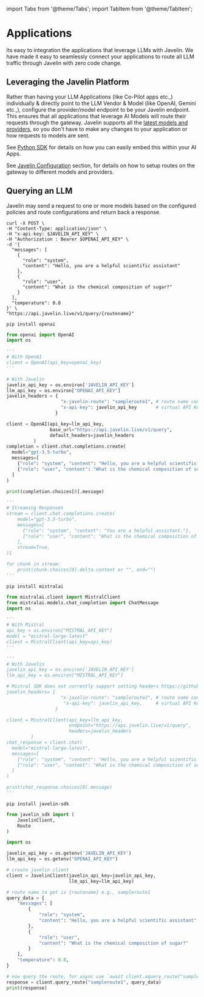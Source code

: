 import Tabs from '@theme/Tabs';
import TabItem from '@theme/TabItem';

# Applications
Its easy to integration the applications that leverage LLMs with Javelin. We have made it easy to seamlessly connect your applications to route all LLM traffic through Javelin with zero code change.

## Leveraging the Javelin Platform
Rather than having your LLM Applications (like Co-Pilot apps etc.,) individually & directly point to the LLM Vendor & Model (like OpenAI, Gemini etc.,), configure the provider/model endpoint to be your Javelin endpoint. This ensures that all applications that leverage AI Models will route their requests through the gateway. Javelin supports all the [latest models and providers](supported-llms), so you don't have to make any changes to your application or how requests to models are sent. 

See [Python SDK](../javelin-python/quickstart) for details on how you can easily embed this within your AI Apps. 

See [Javelin Configuration](routeconfiguration) section, for details on how to setup routes on the gateway to different models and providers. 

## Querying an LLM
Javelin may send a request to one or more models based on the configured policies and route configurations and return back a response.


<Tabs>
<TabItem value="shell" label="curl">

```shell
curl -X POST \
-H "Content-Type: application/json" \
-H "x-api-key: $JAVELIN_API_KEY" \
-H "Authorization : Bearer $OPENAI_API_KEY" \
-d '{
  "messages": [
    {
      "role": "system",
      "content": "Hello, you are a helpful scientific assistant"
    },
    {
      "role": "user",
      "content": "What is the chemical composition of sugar?"
    }
  ],
  "temperature": 0.8
}' \
"https://api.javelin.live/v1/query/{routename}"
```

</TabItem>

<TabItem value="py1" label="OpenAI">

```shell
pip install openai
```

```py
from openai import OpenAI
import os

'''
# With OpenAI
client = OpenAI(api_key=openai_key)
'''

# With Javelin
javelin_api_key = os.environ['JAVELIN_API_KEY']
llm_api_key = os.environ["OPENAI_API_KEY"]
javelin_headers = {
                    "x-javelin-route": "sampleroute1", # route name configured for OpenAI
                    "x-api-key": javelin_api_key       # virtual API Key for LLM provider keys
                  }

client = OpenAI(api_key=llm_api_key,
                base_url="https://api.javelin.live/v1/query",
                default_headers=javelin_headers
          )
completion = client.chat.completions.create(
  model="gpt-3.5-turbo",
  messages=[
    {"role": "system", "content": "Hello, you are a helpful scientific assistant"},
    {"role": "user", "content": "What is the chemical composition of sugar?"}
  ]
)

print(completion.choices[0].message)

'''
# Streaming Responses
stream = client.chat.completions.create(
    model="gpt-3.5-turbo",
    messages=[
      {"role": "system", "content": "You are a helpful assistant."},
      {"role": "user", "content": "What is the chemical composition of sugar?"}
    ],
    stream=True,
)1

for chunk in stream:
    print(chunk.choices[0].delta.content or "", end="")
'''

```

</TabItem>

<TabItem value="py2" label="Mistral">

```shell
pip install mistralai
```

```py
from mistralai.client import MistralClient
from mistralai.models.chat_completion import ChatMessage
import os

'''
# With Mistral
api_key = os.environ["MISTRAL_API_KEY"]
model = "mistral-large-latest"
client = MistralClient(api_key=api_key)
'''

'''
# With Javelin 
javelin_api_key = os.environ['JAVELIN_API_KEY']
llm_api_key = os.environ["MISTRAL_API_KEY"]

# Mistral SDK does not currently support setting headers https://github.com/mistralai/client-python/blob/main/src/mistralai/client.py
javelin_headers= { 
                    "x-javelin-route": "sampleroute2", # route name configured for Mistral
                     "x-api-key": javelin_api_key,     # virtual API Key for LLM provider keys
                  }

client = MistralClient(api_key=llm_api_key,
                       endpoint="https://api.javelin.live/v1/query",
                       headers=javelin_headers
         )
chat_response = client.chat(
  model="mistral-large-latest",
  messages=[
    {"role": "system", "content": "Hello, you are a helpful scientific assistant"},
    {"role": "user", "content": "What is the chemical composition of sugar?"}
  ]
)

print(chat_response.choices[0].message)
'''

```

</TabItem>

<TabItem value="py3" label="JavelinSDK">

```shell
pip install javelin-sdk
```

```py
from javelin_sdk import (
    JavelinClient,
    Route
)

import os

javelin_api_key = os.getenv('JAVELIN_API_KEY')
llm_api_key = os.getenv("OPENAI_API_KEY")

# create javelin client
client = JavelinClient(javelin_api_key=javelin_api_key, 
                       llm_api_key=llm_api_key)

# route name to get is {routename} e.g., sampleroute1
query_data = {
    "messages": [ 
        {
            "role": "system",
            "content": "Hello, you are a helpful scientific assistant"
        },
        {
            "role": "user",
            "content": "What is the chemical composition of sugar?"
        }
    ],
    "temperature": 0.8,
}

# now query the route, for async use `await client.aquery_route("sampleroute1", query_data)`
response = client.query_route("sampleroute1", query_data)
print(response)

```

</TabItem>
</Tabs>

<!--

## LLM Response
All responses from Javelin are encapsulated in OpenAI response format. For example, a request to OpenAI would look like the following:

```shell
{
  "choices":[
    {
      "finish_reason":"stop",
      "index":0,
      "logprobs":null,
      "message":{
        "content":"Sugar, also known as sucrose, has a chemical composition of C12H22O11. This means that each molecule of sucrose contains 12 carbon atoms, 22 hydrogen atoms, and 11 oxygen atoms.",
        "role":"assistant"
      }
    }
  ],
  "created":1708638149,
  "id":"chatcmpl-8vB7lwjUgoJoWxkMSpvmikxrpzIrZ",
  "model":"gpt-3.5-turbo-0125",
  "object":"chat.completion",
  "system_fingerprint":"fp_cbdb91ce3f",
  "usage":{
    "completion_tokens":45,
    "prompt_tokens":27,
    "total_tokens":72
  }
}
```

-->


